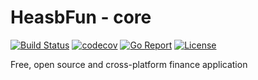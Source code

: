 # HeasbFun - core
[![Build Status](https://circleci.com/gh/hesabFun/core.svg?&style=shield)](https://circleci.com/gh/hesabFun/core)
[![codecov](https://codecov.io/gh/hesabFun/core/branch/master/graph/badge.svg)](https://codecov.io/gh/hesabFun/core)
[![Go Report](https://goreportcard.com/badge/github.com/hesabFun/core)](https://goreportcard.com/report/github.com/hesabFun/core)
[![License](https://img.shields.io/badge/License-Apache%202.0-blue.svg)](https://github.com/hesabFun/core/blob/master/LICENSE)

Free, open source and cross-platform finance application